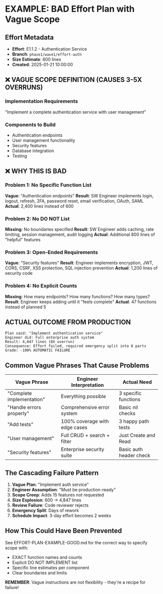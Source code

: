 # EXAMPLE: BAD Effort Plan with Vague Scope

## Effort Metadata
- **Effort**: E1.1.2 - Authentication Service
- **Branch**: `phase1/wave1/effort-auth`
- **Size Estimate**: 600 lines
- **Created**: 2025-01-21 10:00:00

## ❌ VAGUE SCOPE DEFINITION (CAUSES 3-5X OVERRUNS)

### Implementation Requirements
"Implement a complete authentication service with user management"

### Components to Build
- Authentication endpoints
- User management functionality
- Security features
- Database integration
- Testing

## ❌ WHY THIS IS BAD

### Problem 1: No Specific Function List
**Vague**: "Authentication endpoints"
**Result**: SW Engineer implements login, logout, refresh, 2FA, password reset, email verification, OAuth, SAML
**Actual**: 2,400 lines instead of 600

### Problem 2: No DO NOT List
**Missing**: No boundaries specified
**Result**: SW Engineer adds caching, rate limiting, session management, audit logging
**Actual**: Additional 800 lines of "helpful" features

### Problem 3: Open-Ended Requirements
**Vague**: "Security features"
**Result**: Engineer implements encryption, JWT, CORS, CSRF, XSS protection, SQL injection prevention
**Actual**: 1,200 lines of security code

### Problem 4: No Explicit Counts
**Missing**: How many endpoints? How many functions? How many types?
**Result**: Engineer keeps adding until it "feels complete"
**Actual**: 47 functions instead of planned 5

## ACTUAL OUTCOME FROM PRODUCTION

```
Plan said: "Implement authentication service"
Engineer did: Full enterprise auth system
Result: 4,847 lines (8X overrun)
Consequence: Effort failed, required emergency split into 6 parts
Grade: -100% AUTOMATIC FAILURE
```

## Common Vague Phrases That Cause Problems

| Vague Phrase | Engineer Interpretation | Actual Need |
|--------------|------------------------|-------------|
| "Complete implementation" | Everything possible | 3 specific functions |
| "Handle errors properly" | Comprehensive error system | Basic nil checks |
| "Add tests" | 100% coverage with edge cases | 3 happy path tests |
| "User management" | Full CRUD + search + filter | Just Create and Read |
| "Security features" | Enterprise security suite | Basic auth header check |

## The Cascading Failure Pattern

1. **Vague Plan**: "Implement auth service"
2. **Engineer Assumption**: "Must be production-ready"
3. **Scope Creep**: Adds 15 features not requested
4. **Size Explosion**: 600 → 4,847 lines
5. **Review Failure**: Code reviewer rejects
6. **Emergency Split**: Days of rework
7. **Schedule Impact**: 3-day effort becomes 2 weeks

## How This Could Have Been Prevented

See EFFORT-PLAN-EXAMPLE-GOOD.md for the correct way to specify scope with:
- EXACT function names and counts
- Explicit DO NOT IMPLEMENT list
- Specific line estimates per component
- Clear boundaries and limits

**REMEMBER**: Vague instructions are not flexibility - they're a recipe for failure!
